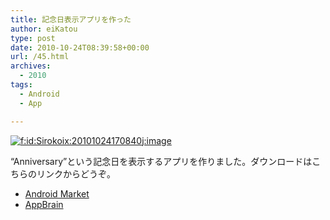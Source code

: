 ```yaml
---
title: 記念日表示アプリを作った
author: eiKatou
type: post
date: 2010-10-24T08:39:58+00:00
url: /45.html
archives:
  - 2010
tags:
  - Android
  - App

---
```

<div class="section">
  <p>
    <a href="http://f.hatena.ne.jp/Sirokoix/20101024170840" class="hatena-fotolife" target="_blank"><img src="http://cdn-ak.f.st-hatena.com/images/fotolife/S/Sirokoix/20101024/20101024170840.jpg" alt="f:id:Sirokoix:20101024170840j:image" title="f:id:Sirokoix:20101024170840j:image" class="hatena-fotolife" /></a>
  </p>
  
  <p>
    &#8220;Anniversary&#8221;という記念日を表示するアプリを作りました。ダウンロードはこちらのリンクからどうぞ。
  </p>
  
  <ul>
    <li>
      <a href="http://market.android.com/search?q=pname:com.appspot.eikatou0.anniversary" target="_blank">Android Market</a>
    </li>
    <li>
      <a href="http://www.appbrain.com/app/anniversary/com.appspot.eikatou0.anniversary" target="_blank">AppBrain</a>
    </li>
  </ul>
</div>
